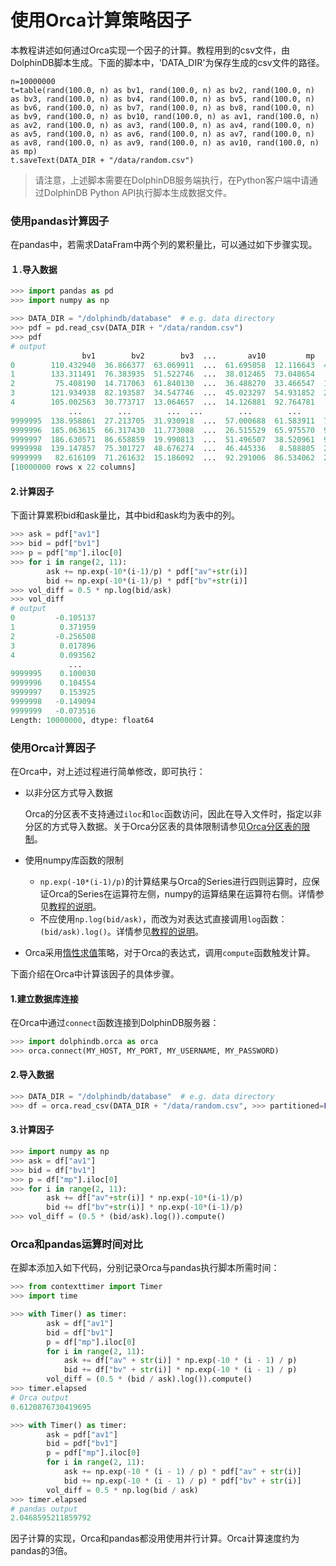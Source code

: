 # 使用Orca计算策略因子

本教程讲述如何通过Orca实现一个因子的计算。教程用到的csv文件，由DolphinDB脚本生成。下面的脚本中，'DATA_DIR'为保存生成的csv文件的路径。

```
n=10000000
t=table(rand(100.0, n) as bv1, rand(100.0, n) as bv2, rand(100.0, n) as bv3, rand(100.0, n) as bv4, rand(100.0, n) as bv5, rand(100.0, n) as bv6, rand(100.0, n) as bv7, rand(100.0, n) as bv8, rand(100.0, n) as bv9, rand(100.0, n) as bv10, rand(100.0, n) as av1, rand(100.0, n) as av2, rand(100.0, n) as av3, rand(100.0, n) as av4, rand(100.0, n) as av5, rand(100.0, n) as av6, rand(100.0, n) as av7, rand(100.0, n) as av8, rand(100.0, n) as av9, rand(100.0, n) as av10, rand(100.0, n) as mp)
t.saveText(DATA_DIR + "/data/random.csv")
```

> 请注意，上述脚本需要在DolphinDB服务端执行，在Python客户端中请通过DolphinDB Python API执行脚本生成数据文件。

### 使用pandas计算因子

在pandas中，若需求DataFram中两个列的累积量比，可以通过如下步骤实现。

#### １.导入数据

```Python
>>> import pandas as pd
>>> import numpy as np

>>> DATA_DIR = "/dolphindb/database"  # e.g. data directory
>>> pdf = pd.read_csv(DATA_DIR + "/data/random.csv")
>>> pdf
# output
                bv1        bv2        bv3  ...       av10         mp         wp
0        110.432940  36.866377  63.069911  ...  61.695058  12.116643  43.699660
1        133.311491  76.383935  51.522746  ...  38.012465  73.048654   6.267049
2         75.408190  14.717063  61.840130  ...  36.488270  33.466547  14.944621
3        121.934938  82.193587  34.547746  ...  45.023297  54.931852  25.739914
4        105.002563  30.773717  13.064657  ...  14.126881  92.764781   8.250228
             ...        ...        ...  ...        ...        ...        ...
9999995  138.958861  27.213705  31.930918  ...  57.000688  61.583911  74.309302
9999996  185.063615  66.317430  11.773088  ...  26.515529  65.975570  97.440483
9999997  186.630571  86.658859  19.990813  ...  51.496507  38.520961  91.533218
9999998  139.147857  75.301727  48.676274  ...  46.445336   8.588805  22.625894
9999999   82.616109  71.261632  15.186092  ...  92.291006  86.534062  25.115287
[10000000 rows x 22 columns]
```

#### 2.计算因子

下面计算累积bid和ask量比，其中bid和ask均为表中的列。

```Python
>>> ask = pdf["av1"]
>>> bid = pdf["bv1"]
>>> p = pdf["mp"].iloc[0]
>>> for i in range(2, 11):
        ask += np.exp(-10*(i-1)/p) * pdf["av"+str(i)]
        bid += np.exp(-10*(i-1)/p) * pdf["bv"+str(i)]
>>> vol_diff = 0.5 * np.log(bid/ask)
>>> vol_diff
# output
0         -0.105137
1          0.371959
2         -0.256508
3          0.017896
4          0.093562
             ...   
9999995    0.100030
9999996    0.104554
9999997    0.153925
9999998   -0.149094
9999999   -0.073516
Length: 10000000, dtype: float64
```

### 使用Orca计算因子

在Orca中，对上述过程进行简单修改，即可执行：

- 以非分区方式导入数据

    Orca的分区表不支持通过`iloc`和`loc`函数访问，因此在导入文件时，指定以非分区的方式导入数据。关于Orca分区表的具体限制请参见[Orca分区表的限制](https://github.com/dolphindb/Orca/blob/master/tutorial_cn/api_differences.md#82-orca%E5%88%86%E5%8C%BA%E8%A1%A8%E7%9A%84%E7%89%B9%E6%AE%8A%E5%B7%AE%E5%BC%82)。

- 使用numpy库函数的限制

    - `np.exp(-10*(i-1)/p)`的计算结果与Orca的Series进行四则运算时，应保证Orca的Series在运算符左侧，numpy的运算结果在运算符右侧。详情参见[教程的说明](https://github.com/dolphindb/Orca/blob/master/tutorial_cn/user_guide.md#操作数的顺序)。
    - 不应使用`np.log(bid/ask)`，而改为对表达式直接调用`log`函数：`(bid/ask).log()`。详情参见[教程的说明](https://github.com/dolphindb/Orca/blob/master/tutorial_cn/user_guide.md#避免用numpy函数处理orca对象)。

- Orca采用[惰性求值](https://github.com/dolphindb/Orca/blob/master/tutorial_cn/user_guide.md#orca并非总是立刻求值)策略，对于Orca的表达式，调用`compute`函数触发计算。

下面介绍在Orca中计算该因子的具体步骤。

#### 1.建立数据库连接

在Orca中通过`connect`函数连接到DolphinDB服务器：

```Python
>>> import dolphindb.orca as orca
>>> orca.connect(MY_HOST, MY_PORT, MY_USERNAME, MY_PASSWORD)
```

#### 2.导入数据

```Python
>>> DATA_DIR = "/dolphindb/database"  # e.g. data directory
>>> df = orca.read_csv(DATA_DIR + "/data/random.csv", >>> partitioned=False)
```

#### 3.计算因子

```Python
>>> import numpy as np
>>> ask = df["av1"]
>>> bid = df["bv1"]
>>> p = df["mp"].iloc[0]
>>> for i in range(2, 11):
        ask += df["av"+str(i)] * np.exp(-10*(i-1)/p)
        bid += df["bv"+str(i)] * np.exp(-10*(i-1)/p)
>>> vol_diff = (0.5 * (bid/ask).log()).compute()
```

### Orca和pandas运算时间对比

在脚本添加入如下代码，分别记录Orca与pandas执行脚本所需时间：

```Python
>>> from contexttimer import Timer
>>> import time

>>> with Timer() as timer:
        ask = df["av1"]
        bid = df["bv1"]
        p = df["mp"].iloc[0]
        for i in range(2, 11):
            ask += df["av" + str(i)] * np.exp(-10 * (i - 1) / p)
            bid += df["bv" + str(i)] * np.exp(-10 * (i - 1) / p)
        vol_diff = (0.5 * (bid / ask).log()).compute()
>>> timer.elapsed
# Orca output
0.6120876730419695

>>> with Timer() as timer:
        ask = pdf["av1"]
        bid = pdf["bv1"]
        p = pdf["mp"].iloc[0]
        for i in range(2, 11):
            ask += np.exp(-10 * (i - 1) / p) * pdf["av" + str(i)]
            bid += np.exp(-10 * (i - 1) / p) * pdf["bv" + str(i)]
        vol_diff = 0.5 * np.log(bid / ask)
>>> timer.elapsed
# pandas output
2.0468595211859792
```

因子计算的实现，Orca和pandas都没用使用并行计算。Orca计算速度约为pandas的3倍。